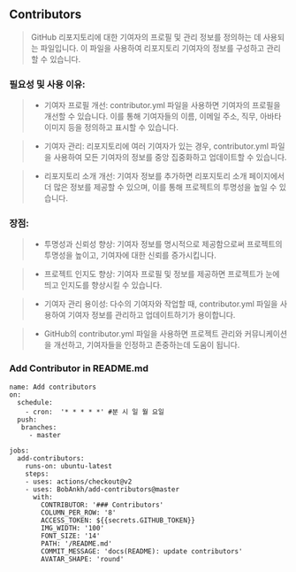 ## Contributors
> GitHub 리포지토리에 대한 기여자의 프로필 및 관리 정보를 정의하는 데 사용되는 파일입니다.
> 이 파일을 사용하여 리포지토리 기여자의 정보를 구성하고 관리할 수 있습니다. 


### 필요성 및 사용 이유:
> * 기여자 프로필 개선: contributor.yml 파일을 사용하면 기여자의 프로필을 개선할 수 있습니다. 이를 통해 기여자들의 이름, 이메일 주소, 직무, 아바타 이미지 등을 정의하고 표시할 수 있습니다.

> * 기여자 관리: 리포지토리에 여러 기여자가 있는 경우, contributor.yml 파일을 사용하여 모든 기여자의 정보를 중앙 집중화하고 업데이트할 수 있습니다.

> * 리포지토리 소개 개선: 기여자 정보를 추가하면 리포지토리 소개 페이지에서 더 많은 정보를 제공할 수 있으며, 이를 통해 프로젝트의 투명성을 높일 수 있습니다.


### 장점:
> * 투명성과 신뢰성 향상: 기여자 정보를 명시적으로 제공함으로써 프로젝트의 투명성을 높이고, 기여자에 대한 신뢰를 증가시킵니다.

> * 프로젝트 인지도 향상: 기여자 프로필 및 정보를 제공하면 프로젝트가 눈에 띄고 인지도를 향상시킬 수 있습니다.

> * 기여자 관리 용이성: 다수의 기여자와 작업할 때, contributor.yml 파일을 사용하여 기여자 정보를 관리하고 업데이트하기가 용이합니다.

> * GitHub의 contributor.yml 파일을 사용하면 프로젝트 관리와 커뮤니케이션을 개선하고, 기여자들을 인정하고 존중하는데 도움이 됩니다.

### Add Contributor in README.md 
```
name: Add contributors
on:
  schedule:
    - cron:  '* * * * *' #분 시 일 월 요일
  push:
   branches:
     - master

jobs:
  add-contributors:
    runs-on: ubuntu-latest
    steps:
    - uses: actions/checkout@v2
    - uses: BobAnkh/add-contributors@master
      with:
        CONTRIBUTOR: '### Contributors'
        COLUMN_PER_ROW: '8'
        ACCESS_TOKEN: ${{secrets.GITHUB_TOKEN}}
        IMG_WIDTH: '100'
        FONT_SIZE: '14'
        PATH: '/README.md'
        COMMIT_MESSAGE: 'docs(README): update contributors'
        AVATAR_SHAPE: 'round'
```
